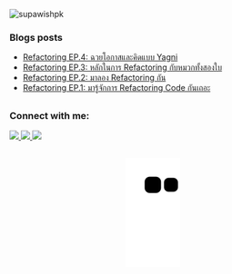 <p align="left"> <img src="https://komarev.com/ghpvc/?username=supawishpk&label=Profile%20views&color=0e75b6&style=flat" alt="supawishpk" /> </p>

### Blogs posts
<!-- BLOG-POST-LIST:START -->
- [Refactoring EP.4: ฉวยโอกาสและคิดแบบ Yagni](https://medium.com/@supawishkaewjing/refactoring-ep-4-%E0%B8%89%E0%B8%A7%E0%B8%A2%E0%B9%82%E0%B8%AD%E0%B8%81%E0%B8%B2%E0%B8%AA-f4bd19629b5a?source=rss-f29961ab68d8------2)
- [Refactoring EP.3: หลักในการ Refactoring กับหมวกทั้งสองใบ](https://developers.ascendcorp.com/refactoring-ep-3-%E0%B8%AB%E0%B8%A5%E0%B8%B1%E0%B8%81%E0%B9%83%E0%B8%99%E0%B8%81%E0%B8%B2%E0%B8%A3-refactoring-%E0%B8%81%E0%B8%B1%E0%B8%9A%E0%B8%AB%E0%B8%A1%E0%B8%A7%E0%B8%81%E0%B8%97%E0%B8%B1%E0%B9%89%E0%B8%87%E0%B8%AA%E0%B8%AD%E0%B8%87%E0%B9%83%E0%B8%9A-d6289e914de6?source=rss-f29961ab68d8------2)
- [Refactoring EP.2: มาลอง Refactoring กัน](https://developers.ascendcorp.com/refactoring-ep-2-%E0%B8%A1%E0%B8%B2%E0%B9%80%E0%B8%A3%E0%B8%B4%E0%B9%88%E0%B8%A1-refactoring-%E0%B8%81%E0%B8%B1%E0%B8%99%E0%B9%80%E0%B8%96%E0%B8%AD%E0%B8%B0-ab73fdb0f1f?source=rss-f29961ab68d8------2)
- [Refactoring EP.1: มารู้จักการ Refactoring Code กันเถอะ](https://developers.ascendcorp.com/refactoring-ep-1-%E0%B8%A1%E0%B8%B2%E0%B8%A3%E0%B8%B9%E0%B9%89%E0%B8%88%E0%B8%B1%E0%B8%81%E0%B8%81%E0%B8%B2%E0%B8%A3-refactoring-code-%E0%B8%81%E0%B8%B1%E0%B8%99%E0%B9%80%E0%B8%96%E0%B8%AD%E0%B8%B0-e5c331404f0c?source=rss-f29961ab68d8------2)
<!-- BLOG-POST-LIST:END -->

##

<h3 align="left">Connect with me:</h3>
<p align="left">
 	<a href="https://medium.com/@supawishkaewjing" target="_blank"><img src="https://img.shields.io/badge/Medium-12100E?style=for-the-badge&logo=medium&logoColor=white" target="_blank"/>
  <a href = "mailto:supawish.kj@gmail.com"><img src="https://img.shields.io/badge/-Gmail-%23333?style=for-the-badge&logo=gmail&logoColor=white" target="_blank"/>
  <a href="https://www.linkedin.com/in/supawish-kj/" target="_blank"><img src="https://img.shields.io/badge/-LinkedIn-%230077B5?style=for-the-badge&logo=linkedin&logoColor=white" target="_blank"/>
</p>
 
  
  ##
 
<div align="center"> 

  ![Snake animation](https://github.com/SupawishPK/supawishPK/blob/output/github-contribution-grid-snake.svg)
 
</div>
